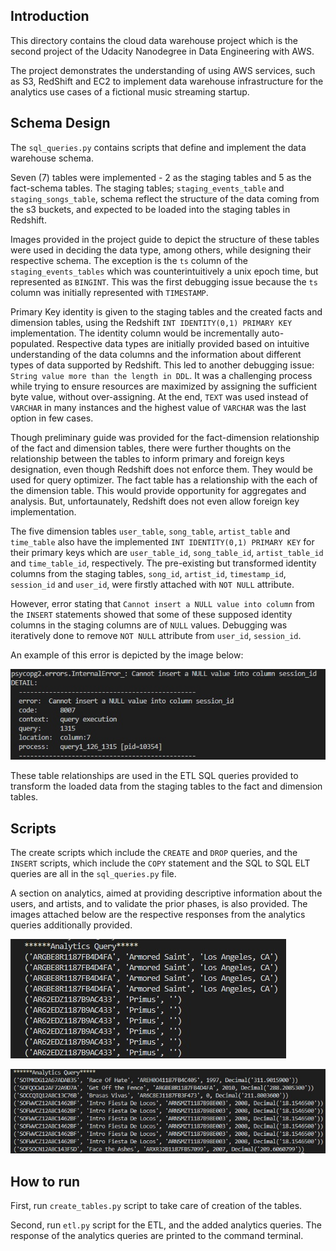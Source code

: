 ## Introduction

This directory contains the cloud data warehouse project which is the second project of the Udacity Nanodegree in Data Engineering with AWS.

The project demonstrates the understanding of using AWS services, such as S3, RedShift and EC2 to implement data warehouse infrastructure for the analytics use cases of a fictional music streaming startup.

## Schema Design

The `sql_queries.py` contains scripts that define and implement the data warehouse schema.

Seven (7) tables were implemented - 2 as the staging tables and 5 as the fact-schema tables. The staging tables; `staging_events_table` and `staging_songs_table`, schema reflect the structure of the data coming from the s3 buckets, and expected to be loaded into the staging tables in Redshift. 

Images provided in the project guide to depict the structure of these tables were used in deciding the data type, among others, while designing their respective schema. The exception is the `ts` column of the `staging_events_tables` which was counterintuitively a unix epoch time, but represented as `BINGINT`. This was the first debugging issue because the `ts` column was initially represented with `TIMESTAMP`.

Primary Key identity is given to the staging tables and the created facts and dimension tables, using the Redshift `INT IDENTITY(0,1) PRIMARY KEY` implementation. The identity column would be incrementally auto-populated. Respective data types are initially provided based on intuitive understanding of the data columns and the information about different types of data supported by Redshift. This led to another debugging issue: `String value more than the length in DDL`. It was a challenging process while trying to ensure resources are maximized by assigning the sufficient byte value, without over-assigning. At the end, `TEXT` was used instead of `VARCHAR` in many instances and the highest value of `VARCHAR` was the last option in few cases.

Though preliminary guide was provided for the fact-dimension relationship of the fact and dimension tables, there were further thoughts on the relationship between the tables to inform primary and foreign keys designation, even though Redshift does not enforce them. They would be used for query optimizer. The fact table has a relationship with the each of the dimension table. This would provide opportunity for aggregates and analysis. But, unfortaunately, Redshift does not even allow foreign key implementation.

The five dimension tables `user_table`, `song_table`, `artist_table` and `time_table` also have the implemented `INT IDENTITY(0,1) PRIMARY KEY` for their primary keys which are `user_table_id`, `song_table_id`, `artist_table_id` and `time_table_id`, respectively. The pre-existing but transformed identity columns from the staging tables, `song_id`, `artist_id`, `timestamp_id`, `session_id` and `user_id`, were firstly attached with `NOT NULL` attribute. 

However, error stating that `Cannot insert a NULL value into column` from the `INSERT` statements showed that some of these supposed identity columns in the staging columns are of `NULL` values. Debugging was iteratively done to remove `NOT NULL` attribute from `user_id`, `session_id`. 

An example of this error is depicted by the image below:

![](images/null-error.jpg)

These table relationships are used in the ETL SQL queries provided to transform the loaded data from the staging tables to the fact and dimension tables.

## Scripts

The create scripts which include the `CREATE` and `DROP` queries, and the `INSERT` scripts, which include the `COPY` statement and the SQL to SQL ELT queries are all in the `sql_queries.py` file. 

A section on analytics, aimed at providing descriptive information about the users, and artists, and to validate the prior phases, is also provided. The images attached below are the respective responses from the analytics queries additionally provided.

![](images/artists_stat.jpg)

![](images/song_stat.jpg)

## How to run 

First, run `create_tables.py` script to take care of creation of the tables.

Second, run `etl.py` script for the ETL, and the added analytics queries. The response of the analytics queries are printed to the command terminal.
